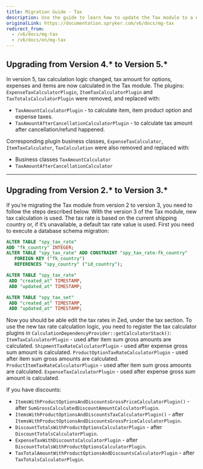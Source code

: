 ```yaml
---
title: Migration Guide - Tax
description: Use the guide to learn how to update the Tax module to a newer version.
originalLink: https://documentation.spryker.com/v6/docs/mg-tax
redirect_from:
  - /v6/docs/mg-tax
  - /v6/docs/en/mg-tax
---
```


## Upgrading from Version 4.* to Version 5.*

In version 5, tax calculation logic changed, tax amount for options, expenses and items are now calculated in the Tax module. 
The plugins: `ExpenseTaxCalculatorPlugin`, `ItemTaxCalculatorPlugin` and `TaxTotalsCalculatorPlugin` were removed, and replaced with:

* `TaxAmountCalculatorPlugin` - to calculate item, item product option and expense taxes. 
* `TaxAmountAfterCancellationCalculatorPlugin` - to calculate tax amount after cancellation/refund happened.

Corresponding plugin business classes, `ExpenseTaxCalculator`, `ItemTaxCalculator`, `TaxCalculation` were also removed and replaced with:
* Business classes `TaxAmountCalculator` 
* `TaxAmountAfterCancellationCalculator` 
***
## Upgrading from Version 2.* to Version 3.*

If you’re migrating the Tax module from version 2 to version 3, you need to follow the steps described below.
With the version 3 of the Tax module, new tax calculation is used. The tax rate is based on the current shipping country or, if it’s unavailable, a default tax rate value is used.
First you need to execute a database schema migration:
```sql
ALTER TABLE "spy_tax_rate"
ADD "fk_country" INTEGER;
ALTER TABLE "spy_tax_rate" ADD CONSTRAINT "spy_tax_rate-fk_country"
   FOREIGN KEY ("fk_country")
   REFERENCES "spy_country" ("id_country");

ALTER TABLE "spy_tax_rate"
 ADD "created_at" TIMESTAMP,
 ADD "updated_at" TIMESTAMP;

ALTER TABLE "spy_tax_set"
 ADD "created_at" TIMESTAMP,
 ADD "updated_at" TIMESTAMP;
 ```
 
Now you should be able edit the tax rates in Zed, under the tax section.
To use the new tax rate calculation logic, you need to register the tax calculator plugins in `CalculationDependencyProvider::getCalculatorStack()`:
`ItemTaxCalculatorPlugin` - used after item sum gross amounts are calculated.
`ShipmentTaxRateCalculatorPlugin` - used after expense gross sum amount is calculated.
`ProductOptionTaxRateCalculatorPlugin` - used after item sum gross amounts are calculated.
`ProductItemTaxRateCalculatorPlugin` - used after item sum gross amounts are calculated.
`ExpenseTaxCalculatorPlugin` - used after expense gross sum amount is calculated.

If you have discounts:

* `ItemsWithProductOptionsAndDiscountsGrossPriceCalculatorPlugin()` - after `SumGrossCalculatedDiscountAmountCalculatorPlugin`.
* `ItemsWithProductOptionsAndDiscountsTaxCalculatorPlugin()` - after `ItemsWithProductOptionsAndDiscountsGrossPriceCalculatorPlugin`.
* `DiscountTotalsWithProductOptionsCalculatorPlugin` - after `DiscountTotalsCalculatorPlugin`.
* `ExpenseTaxWithDiscountsCalculatorPlugin` - after `DiscountTotalsWithProductOptionsCalculatorPlugin`.
* `TaxTotalAmountWithProductOptionsAndDiscountsCalculatorPlugin` - after `TaxTotalsCalculatorPlugin`.
